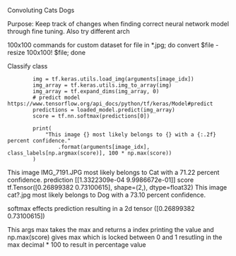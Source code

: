 Convoluting Cats Dogs

Purpose:
Keep track of changes when finding correct neural network model through fine tuning.
Also try different arch 


100x100 commands for custom dataset 
for file in *.jpg; do convert $file -resize 100x100! $file; done


Classify class 

            img = tf.keras.utils.load_img(arguments[image_idx])
            img_array = tf.keras.utils.img_to_array(img)
            img_array = tf.expand_dims(img_array, 0)
            # predict model https://www.tensorflow.org/api_docs/python/tf/keras/Model#predict
            predictions = loaded_model.predict(img_array)
            score = tf.nn.softmax(predictions[0])

            print(
                "This image {} most likely belongs to {} with a {:.2f} percent confidence."
                    .format(arguments[image_idx], class_labels[np.argmax(score)], 100 * np.max(score))
            )


This image IMG_7191.JPG most likely belongs to Cat with a 71.22 percent confidence.
prediction [[1.3322309e-04 9.9986672e-01]]
score tf.Tensor([0.26899382 0.73100615], shape=(2,), dtype=float32)
This image cat?.jpg most likely belongs to Dog with a 73.10 percent confidence.

softmax effects prediction resulting in a 2d tensor  ([0.26899382 0.73100615])

This args max takes the max and returns a index printing the value and np.max(score) gives max which is locked between 0 and 1 resutling in the max decimal * 100 to result in percentage value
